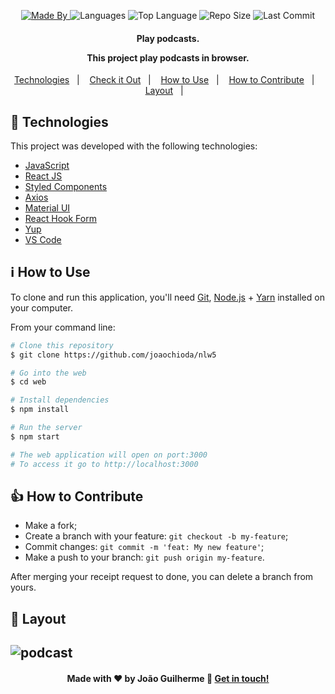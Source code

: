
<p align="center">
  <a href="https://www.linkedin.com/in/joaoguilherme38/">
  <img alt="Made By" src="https://img.shields.io/static/v1?label=Made%20By&message=Joao%20Guilherme&color=purple&style=for-the-badge">
	</a>
  
  <img alt="Languages" src="https://img.shields.io/github/languages/count/joaochioda/nlw5?style=for-the-badge">
  
  <img alt="Top Language" src="https://img.shields.io/github/languages/top/joaochioda/nlw5?style=for-the-badge">
  
  <img alt="Repo Size" src="https://img.shields.io/github/repo-size/joaochioda/nlw5?style=for-the-badge">
  
  <img alt="Last Commit" src="https://img.shields.io/github/last-commit/joaochioda/nlw5?style=for-the-badge">
</p>

<h4 align="center">
  <p>Play podcasts.</p>
  
  <p>This project play podcasts in browser.</p>
  
</h4>

<p align="center">
  <a href="#rocket-technologies">Technologies</a>&nbsp;&nbsp;&nbsp;|&nbsp;&nbsp;&nbsp;
  <a href="#eyes-check-it-out">Check it Out</a>&nbsp;&nbsp;&nbsp;|&nbsp;&nbsp;&nbsp;
  <a href="#information_source-how-to-use">How to Use</a>&nbsp;&nbsp;&nbsp;|&nbsp;&nbsp;&nbsp;
  <a href="#thumbsup-how-to-contribute">How to Contribute</a>&nbsp;&nbsp;&nbsp;|&nbsp;&nbsp;&nbsp;
  <a href="#art-layout">Layout</a>&nbsp;&nbsp;&nbsp;|&nbsp;&nbsp;&nbsp;
</p>

## :rocket: Technologies

This project was developed with the following technologies:

- [JavaScript](https://developer.mozilla.org/pt-BR/docs/Web/JavaScript)
- [React JS](https://reactjs.org/docs/getting-started.html)
- [Styled Components](https://styled-components.com/)
- [Axios](https://github.com/axios/axios)
- [Material UI](https://material-ui.com/)
- [React Hook Form](https://react-hook-form.com/)
- [Yup](https://github.com/jquense/yup)
- [VS Code][vc]

<!--
## :eyes: Check it Out

You can try it here:
-->


## :information_source: How to Use

To clone and run this application, you'll need [Git](https://git-scm.com), [Node.js][nodejs] + [Yarn][yarn] installed on your computer.

From your command line:

```bash
# Clone this repository
$ git clone https://github.com/joaochioda/nlw5

# Go into the web
$ cd web

# Install dependencies
$ npm install

# Run the server
$ npm start

# The web application will open on port:3000
# To access it go to http://localhost:3000
```

## :thumbsup: How to Contribute

- Make a fork;
- Create a branch with your feature: `git checkout -b my-feature`;
- Commit changes: `git commit -m 'feat: My new feature'`;
- Make a push to your branch: `git push origin my-feature`.

After merging your receipt request to done, you can delete a branch from yours.

## :art: Layout

![podcast](https://user-images.githubusercontent.com/47106171/115886285-236da480-a427-11eb-945d-a5e8a590d05b.gif)
---

<h4 align="center">
    Made with ♥ by João Guilherme 👋 <a href="https://www.linkedin.com/in/joaoguilherme38/" target="_blank">Get in touch!</a>
</h4>

[nodejs]: https://nodejs.org/
[yarn]: https://yarnpkg.com/
[git]: https://git-scm.com
[vc]: https://code.visualstudio.com/


